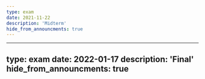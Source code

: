 ```yaml
---
type: exam
date: 2021-11-22
description: 'Midterm'
hide_from_announcments: true
---
```

<!--- 
**Topics:**
1. Topic 1
2. Topic 2
3. Topic 3
--->

---
type: exam
date: 2022-01-17
description: 'Final'
hide_from_announcments: true
---
